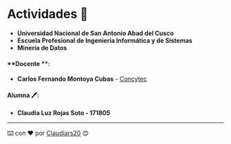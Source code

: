 # Actividades 📁
- **Universidad Nacional de San Antonio Abad del Cusco**
- **Escuela Profesional de Ingenieria Informática y de Sistemas**
- **Minería de Datos**
#### **Docente **:
- **Carlos Fernando Montoya Cubas** - [Concytec](http://dina.concytec.gob.pe/appDirectorioCTI/VerDatosInvestigador.do;jsessionid=0a57f731d8f19e91a96dd3446392?id_investigador=19358)
#### **Alumna 🖊**:
- **Claudia Luz Rojas Soto - 171805**
---

⌨️ con ❤️ por [Claudiars20](https://github.com/Claudiars20) 😊
